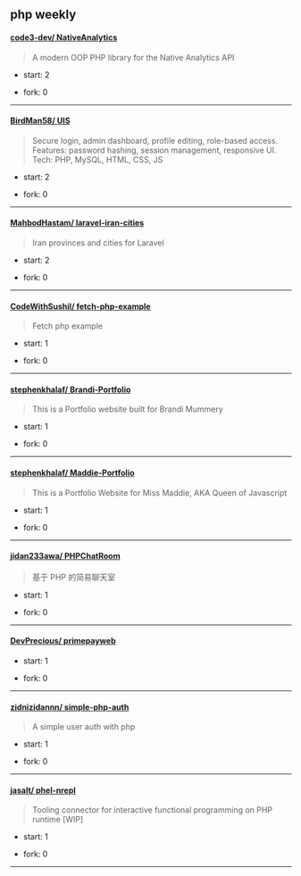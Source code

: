 ## php weekly

#### [code3-dev/ NativeAnalytics](https://github.com/code3-dev/NativeAnalytics)
>  A modern OOP PHP library for the Native Analytics API
+ start: 2
+ fork: 0
---
#### [BirdMan58/ UIS](https://github.com/BirdMan58/UIS)
>  Secure login, admin dashboard, profile editing, role-based access. Features: password hashing, session management, responsive UI.  Tech: PHP, MySQL, HTML, CSS, JS
+ start: 2
+ fork: 0
---
#### [MahbodHastam/ laravel-iran-cities](https://github.com/MahbodHastam/laravel-iran-cities)
>  Iran provinces and cities for Laravel
+ start: 2
+ fork: 0
---
#### [CodeWithSushil/ fetch-php-example](https://github.com/CodeWithSushil/fetch-php-example)
>  Fetch php example 
+ start: 1
+ fork: 0
---
#### [stephenkhalaf/ Brandi-Portfolio](https://github.com/stephenkhalaf/Brandi-Portfolio)
>  This is a Portfolio website built for Brandi Mummery
+ start: 1
+ fork: 0
---
#### [stephenkhalaf/ Maddie-Portfolio](https://github.com/stephenkhalaf/Maddie-Portfolio)
>  This is a Portfolio Website for Miss Maddie, AKA Queen of Javascript
+ start: 1
+ fork: 0
---
#### [jidan233awa/ PHPChatRoom](https://github.com/jidan233awa/PHPChatRoom)
>  基于 PHP 的简易聊天室
+ start: 1
+ fork: 0
---
#### [DevPrecious/ primepayweb](https://github.com/DevPrecious/primepayweb)
>  
+ start: 1
+ fork: 0
---
#### [zidnizidannn/ simple-php-auth](https://github.com/zidnizidannn/simple-php-auth)
>  A simple user auth with php
+ start: 1
+ fork: 0
---
#### [jasalt/ phel-nrepl](https://github.com/jasalt/phel-nrepl)
>  Tooling connector for interactive functional programming on PHP runtime [WIP]
+ start: 1
+ fork: 0
---